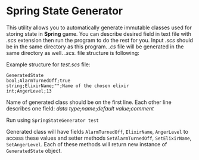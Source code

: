 # Spring State Generator

This utility allows you to automatically generate immutable classes used for storing state in **Spring** game.
You can describe desired field in text file with *.scs* extension then run the program to do the rest for you.
Input *.scs* should be in the same directory as this program. *.cs* file will be generated in the same directory as well. *.scs.*
file structure is following:

Example structure for *test.scs* file:
```
GeneratedState
bool;AlarmTurnedOff;true
string;ElixirName;"";Name of the chosen elixir
int;AngerLevel;13
```

Name of generated class should be on the first line. Each other line describes one field: *data type*;*name*;*default value*;*comment*

Run using `SpringStateGenerator test`

Generated class will have fields `AlarmTurnedOff`, `ElixirName`, `AngerLevel` to access
these values and setter methods `SetAlarmTurnedOff`, `SetElixirName`, `SetAngerLevel`. Each of these methods will return new
instance of `GeneratedState` object.
